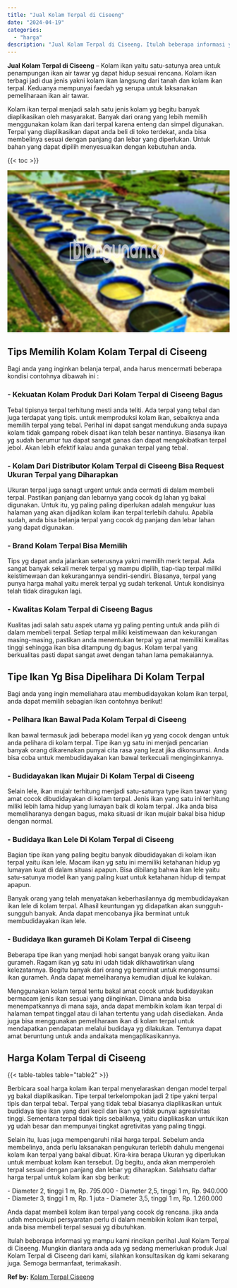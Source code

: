 ```yaml
---
title: "Jual Kolam Terpal di Ciseeng"
date: "2024-04-19"
categories: 
  - "harga"
description: "Jual Kolam Terpal di Ciseeng. Itulah beberapa informasi yg mampu kami rincikan perihal Jual Kolam Terpal di Ciseeng. Mungkin diantara anda ada yg sedang meme..."
---
```


**Jual Kolam Terpal di Ciseeng** – Kolam ikan yaitu satu-satunya area untuk penampungan ikan air tawar yg dapat hidup sesuai rencana. Kolam ikan terbagi jadi dua jenis yakni kolam ikan langsung dari tanah dan kolam ikan terpal. Keduanya mempunyai faedah yg serupa untuk laksanakan pemeliharaan ikan air tawar.

Kolam ikan terpal menjadi salah satu jenis kolam yg begitu banyak diaplikasikan oleh masyarakat. Banyak dari orang yang lebih memilih menggunakan kolam ikan dari terpal karena enteng dan simpel digunakan. Terpal yang diaplikasikan dapat anda beli di toko terdekat, anda bisa membelinya sesuai dengan panjang dan lebar yang diperlukan. Untuk bahan yang dapat dipilih menyesuaikan dengan kebutuhan anda.

{{< toc >}}

![Jual Kolam Terpal di Ciseeng](/images/jual-kolam-terpal-33.png)

## Tips Memilih Kolam Kolam Terpal di Ciseeng

Bagi anda yang inginkan belanja terpal, anda harus mencermati beberapa kondisi contohnya dibawah ini :

### \- Kekuatan Kolam Produk Dari Kolam Terpal di Ciseeng Bagus

Tebal tipisnya terpal terhitung mesti anda teliti. Ada terpal yang tebal dan juga terdapat yang tipis. untuk memproduksi kolam ikan, sebaiknya anda memilih terpal yang tebal. Perihal ini dapat sangat mendukung anda supaya kolam tidak gampang robek disaat ikan telah besar nantinya. Biasanya ikan yg sudah berumur tua dapat sangat ganas dan dapat mengakibatkan terpal jebol. Akan lebih efektif kalau anda gunakan terpal yang tebal.

### \- Kolam Dari Distributor Kolam Terpal di Ciseeng Bisa Request Ukuran Terpal yang Diharapkan

Ukuran terpal juga sanagt urgent untuk anda cermati di dalam membeli terpal. Pastikan panjang dan lebarnya yang cocok dg lahan yg bakal digunakan. Untuk itu, yg paling paling diperlukan adalah mengukur luas halaman yang akan dijadikan kolam ikan terpal terlebih dahulu. Apabila sudah, anda bisa belanja terpal yang cocok dg panjang dan lebar lahan yang dapat digunakan.

### \- Brand Kolam Terpal Bisa Memilih

Tips yg dapat anda jalankan seterusnya yakni memilih merk terpal. Ada sangat banyak sekali merek terpal yg mampu dipilih, tiap-tiap terpal miliki keistimewaan dan kekurangannya sendiri-sendiri. Biasanya, terpal yang punya harga mahal yaitu merek terpal yg sudah terkenal. Untuk kondisinya telah tidak diragukan lagi.

### \- Kwalitas Kolam Terpal di Ciseeng Bagus

Kualitas jadi salah satu aspek utama yg paling penting untuk anda pilih di dalam membeli terpal. Setiap terpal miliki keistimewaan dan kekurangan masing-masing, pastikan anda menentukan terpal yg amat memiliki kwalitas tinggi sehingga ikan bisa ditampung dg bagus. Kolam terpal yang berkualitas pasti dapat sangat awet dengan tahan lama pemakaiannya.

## Tipe Ikan Yg Bisa Dipelihara Di Kolam Terpal

Bagi anda yang ingin memeliahara atau membudidayakan kolam ikan terpal, anda dapat memilih sebagian ikan contohnya berikut!

### \- Pelihara Ikan Bawal Pada Kolam Terpal di Ciseeng

Ikan bawal termasuk jadi beberapa model ikan yg yang cocok dengan untuk anda pelihara di kolam terpal. Tipe ikan yg satu ini menjadi pencarian banyak orang dikarenakan punyai cita rasa yang lezat jika dikonsumsi. Anda bisa coba untuk membudidayakan kan bawal terkecuali menginginkannya.

### \- Budidayakan Ikan Mujair Di Kolam Terpal di Ciseeng

Selain lele, ikan mujair terhitung menjadi satu-satunya type ikan tawar yang amat cocok dibudidayakan di kolam terpal. Jenis ikan yang satu ini terhitung miliki lebih lama hidup yang lumayan baik di kolam terpal. Jika anda bisa memeliharanya dengan bagus, maka situasi dr ikan mujair bakal bisa hidup dengan normal.

### \- Budidaya Ikan Lele Di Kolam Terpal di Ciseeng

Bagian tipe ikan yang paling begitu banyak dibudidayakan di kolam ikan terpal yaitu ikan lele. Macam ikan yg satu ini memiliki ketahanan hidup yg lumayan kuat di dalam situasi apapun. Bisa dibilang bahwa ikan lele yaitu satu-satunya model ikan yang paling kuat untuk ketahanan hidup di tempat apapun.

Banyak orang yang telah menyatakan keberhasilannya dg membudidayakan ikan lele di kolam terpal. Alhasil keuntungan yg didapatkan akan sungguh-sungguh banyak. Anda dapat mencobanya jika berminat untuk membudidayakan ikan lele.

### \- Budidaya Ikan gurameh Di Kolam Terpal di Ciseeng

Beberapa tipe ikan yang menjadi hobi sangat banyak orang yaitu ikan gurameh. Ragam ikan yg satu ini udah tidak dikhawatirkan ulang kelezatannya. Begitu banyak dari orang yg berminat untuk mengonsumsi ikan gurameh. Anda dapat memeliharanya kemudian dijual ke kulakan.

Menggunakan kolam terpal tentu bakal amat cocok untuk budidayakan bermacam jenis ikan sesuai yang diinginkan. Dimana anda bisa menempatkannya di mana saja, anda dapat membikin kolam ikan terpal di halaman tempat tinggal atau di lahan tertentu yang udah disediakan. Anda juga bisa menggunakan pemeliharaan ikan di kolam terpal untuk mendapatkan pendapatan melalui budidaya yg dilakukan. Tentunya dapat amat beruntung untuk anda andaikata mengaplikasikannya.

## Harga Kolam Terpal di Ciseeng

{{< table-tables table="table2" >}}

Berbicara soal harga kolam ikan terpal menyelaraskan dengan model terpal yg bakal diaplikasikan. Tipe terpal terkelompokan jadi 2 tipe yakni terpal tipis dan terpal tebal. Terpal yang tidak tebal biasanya diaplikasikan untuk budidaya tipe ikan yang dari kecil dan ikan yg tidak punyai agresivitas tinggi. Sementara terpal tidak tipis sebaliknya, yaitu diaplikasikan untuk ikan yg udah besar dan mempunyai tingkat agretivitas yang paling tinggi.

Selain itu, luas juga mempengaruhi nilai harga terpal. Sebelum anda membelinya, anda perlu laksanakan pengukuran terlebih dahulu mengenai kolam ikan terpal yang bakal dibuat. Kira-kira berapa Ukuran yg diperlukan untuk membuat kolam ikan tersebut. Dg begitu, anda akan memperoleh terpal sesuai dengan panjang dan lebar yg diharapkan. Salahsatu daftar harga terpal untuk kolam ikan sbg berikut:

\- Diameter 2, tinggi 1 m, Rp. 795.000 - Diameter 2,5, tinggi 1 m, Rp. 940.000 - Diameter 3, tinggi 1 m, Rp. 1 juta - Diameter 3,5, tinggi 1 m, Rp. 1.260.000

Anda dapat membeli kolam ikan terpal yang cocok dg rencana. jika anda udah mencukupi persyaratan perlu di dalam membikin kolam ikan terpal, anda bisa membeli terpal sesuai yg dibutuhkan.

Itulah beberapa informasi yg mampu kami rincikan perihal Jual Kolam Terpal di Ciseeng. Mungkin diantara anda ada yg sedang memerlukan produk Jual Kolam Terpal di Ciseeng dari kami, silahkan konsultasikan dg kami sekarang juga. Semoga bermanfaat, terimakasih.

**Ref by:** [Kolam Terpal Ciseeng](https://id.wikipedia.org/wiki/Kolam)
